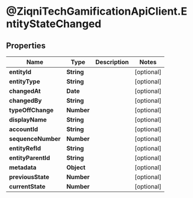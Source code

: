 # @ZiqniTechGamificationApiClient.EntityStateChanged

## Properties

Name | Type | Description | Notes
------------ | ------------- | ------------- | -------------
**entityId** | **String** |  | [optional] 
**entityType** | **String** |  | [optional] 
**changedAt** | **Date** |  | [optional] 
**changedBy** | **String** |  | [optional] 
**typeOffChange** | **Number** |  | [optional] 
**displayName** | **String** |  | [optional] 
**accountId** | **String** |  | [optional] 
**sequenceNumber** | **Number** |  | [optional] 
**entityRefId** | **String** |  | [optional] 
**entityParentId** | **String** |  | [optional] 
**metadata** | **Object** |  | [optional] 
**previousState** | **Number** |  | [optional] 
**currentState** | **Number** |  | [optional] 


